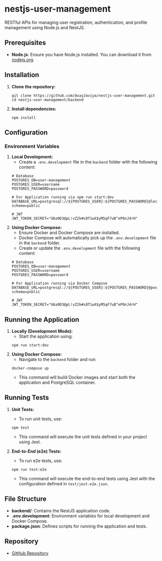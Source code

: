 # nestjs-user-management
RESTful APIs for managing user registration, authentication, and profile management using Node.js and NestJS.

## Prerequisites
- **Node.js**: Ensure you have Node.js installed. You can download it from [nodejs.org](https://nodejs.org/).

## Installation
1. **Clone the repository:**
    ```
    git clone https://github.com/AxayJaviya/nestjs-user-management.git
    cd nestjs-user-management/backend
    ```
2. **Install dependencies:**
    ```
    npm install
    ```

## Configuration

### Environment Variables

1. **Local Development:**
    - Create a `.env.development` file in the `backend` folder with the following content:
    ```env
    # Database
    POSTGRES_DB=user-management
    POSTGRES_USER=username
    POSTGRES_PASSWORD=password
    
    # For Application running via npm run start:dev
    DATABASE_URL=postgresql://${POSTGRES_USER}:${POSTGRES_PASSWORD}@localhost:5432/${POSTGRES_DB}?schema=public
    
    # JWT
    JWT_TOKEN_SECRET="G6a9D3@pL!vZ2k#s8T1wX$yM5qF7uB^eP0nJ4rH"
    ```
2. **Using Docker Compose:**
    - Ensure Docker and Docker Compose are installed.
    - Docker Compose will automatically pick up the `.env.development` file in the `backend` folder.
    - Create or update the `.env.development` file with the following content:
    ```env
    # Database
    POSTGRES_DB=user-management
    POSTGRES_USER=username
    POSTGRES_PASSWORD=password
    
    # For Application running via Docker Compose
    DATABASE_URL=postgresql://${POSTGRES_USER}:${POSTGRES_PASSWORD}@postgres:5432/${POSTGRES_DB}?schema=public
    
    # JWT
    JWT_TOKEN_SECRET="G6a9D3@pL!vZ2k#s8T1wX$yM5qF7uB^eP0nJ4rH"
    ```

## Running the Application

1. **Locally (Development Mode):**
    - Start the application using:
    ```
    npm run start:dev
    ```
2. **Using Docker Compose:**
    - Navigate to the `backend` folder and run:
    ```
    docker-compose up
    ```
    - This command will build Docker images and start both the application and PostgreSQL container.

## Running Tests

1. **Unit Tests:**
    - To run unit tests, use:
    ```
    npm test
    ```
    - This command will execute the unit tests defined in your project using Jest.

2. **End-to-End (e2e) Tests:**
    - To run e2e tests, use:
    ```
    npm run test:e2e
    ```
    - This command will execute the end-to-end tests using Jest with the configuration defined in `test/jest-e2e.json`.

## File Structure
- **backend/**: Contains the NestJS application code.
- **.env.development**: Environment variables for local development and Docker Compose.
- **package.json**: Defines scripts for running the application and tests.

## Repository
- [GitHub Repository](https://github.com/AxayJaviya/nestjs-user-management)
